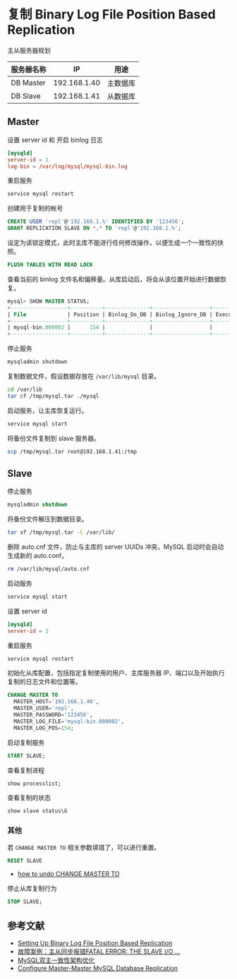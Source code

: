 # 复制 Binary Log File Position Based Replication

主从服务器规划

| 服务器名称   | IP             | 用途          |
| ------------ | -------------- | ------------- |
| DB Master | 192.168.1.40 | 主数据库  |
| DB Slave  | 192.168.1.41 | 从数据库 |

## Master

设置 server id 和 开启 binlog 日志

```cnf
[mysqld]
server-id = 1
log-bin = /var/log/mysql/mysql-bin.log
```

重启服务

```sh
service mysql restart
```

创建用于复制的帐号

```sql
CREATE USER 'repl'@'192.168.1.%' IDENTIFIED BY '123456';
GRANT REPLICATION SLAVE ON *.* TO 'repl'@'192.168.1.%';
```

设定为读锁定模式，此时主库不能进行任何修改操作，以便生成一个一致性的快照。

```sql
FLUSH TABLES WITH READ LOCK
```

查看当前的 binlog 文件名和偏移量。从库启动后，将会从该位置开始进行数据恢复。

```sql
mysql> SHOW MASTER STATUS;
+------------------+----------+--------------+------------------+-------------------+
| File             | Position | Binlog_Do_DB | Binlog_Ignore_DB | Executed_Gtid_Set |
+------------------+----------+--------------+------------------+-------------------+
| mysql-bin.000002 |      154 |              |                  |                   |
+------------------+----------+--------------+------------------+-------------------+
```

停止服务

```sh
mysqladmin shutdown
```

复制数据文件，假设数据存放在 `/var/lib/mysql` 目录。

```sh
cd /var/lib
tar cf /tmp/mysql.tar ./mysql
```

启动服务，让主库恢复运行。

```sh
service mysql start
```

将备份文件复制到 slave 服务器。

```sh
scp /tmp/mysql.tar root@192.168.1.41:/tmp
```

## Slave

停止服务

```sql
mysqladmin shutdown
```

将备份文件解压到数据目录。

```sh
tar xf /tmp/mysql.tar -C /var/lib/
```

删除 auto.cnf 文件，防止与主库的 server UUIDs 冲突，MySQL 启动时会自动生成新的 auto.conf。

```sh
rm /var/lib/mysql/auto.cnf
```

启动服务

```sh
service mysql start
```

设置 server id 

```cnf
[mysqld]
server-id = 2
```

重启服务

```sh
service mysql restart
```

初始化从库配置，包括指定复制使用的用户、主库服务器 IP、端口以及开始执行复制的日志文件和位置等。

```sql
CHANGE MASTER TO
  MASTER_HOST='192.168.1.40',
  MASTER_USER='repl',
  MASTER_PASSWORD='123456',
  MASTER_LOG_FILE='mysql-bin.000002',
  MASTER_LOG_POS=154;
```

启动复制服务

```sql
START SLAVE;
```

查看复制进程

```sql
show processlist;
```

查看复制的状态

```sql
show slave status\G
```

### 其他

若 `CHANGE MASTER TO` 相关参数填错了，可以进行重置。

```sql
RESET SLAVE
```

- [how to undo CHANGE MASTER TO](https://stackoverflow.com/questions/31319461/how-to-undo-change-master-to)

停止从库复制行为

```sql
STOP SLAVE;
```

## 参考文献

- [Setting Up Binary Log File Position Based Replication](https://dev.mysql.com/doc/refman/5.7/en/replication-howto.html)
- [故障案例：主从同步报错FATAL ERROR: THE SLAVE I/O ...](http://zhangbin.junxilinux.com/?p=793)
- [MySQL双主一致性架构优化](https://www.cnblogs.com/luckcs/articles/7105206.html)
- [Configure Master-Master MySQL Database Replication](https://www.linode.com/docs/databases/mysql/configure-master-master-mysql-database-replication/)
